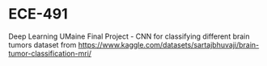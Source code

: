 # ECE-491
Deep Learning UMaine
Final Project - CNN for classifying different brain tumors
dataset from https://www.kaggle.com/datasets/sartajbhuvaji/brain-tumor-classification-mri/
